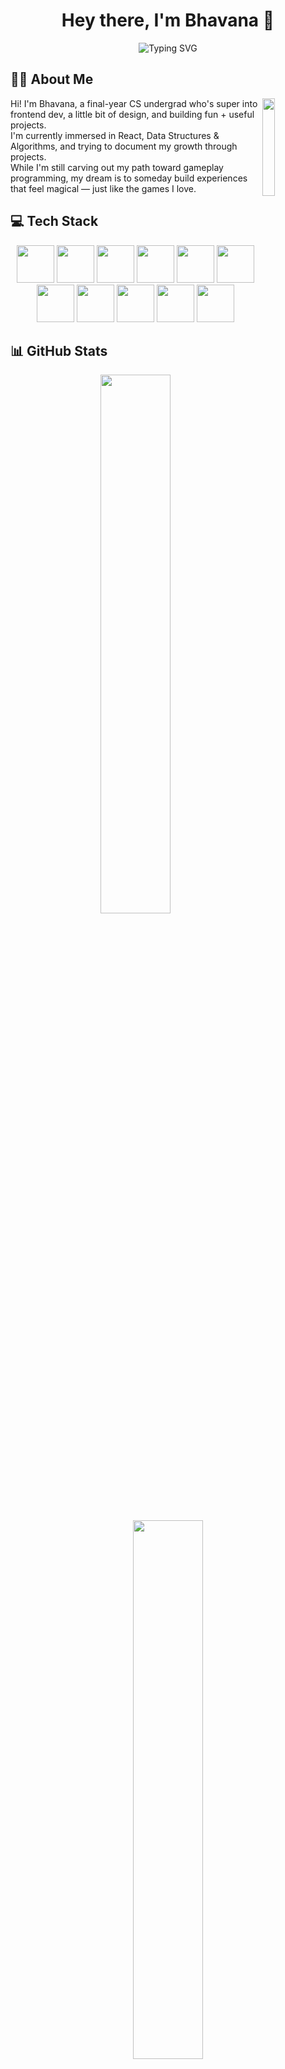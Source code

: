 <h1 align="center">Hey there, I'm Bhavana 👋</h1>

<p align="center">
  <img src="https://readme-typing-svg.herokuapp.com?font=Fira+Code&weight=500&size=22&duration=3000&pause=1200&color=F7971E&center=true&vCenter=true&width=600&lines=👩‍💻+Final+Year+CS+Undergrad;🚀+Java+%7C+Frontend+Dev+%7C+DSA;🎮+Curious+About+Games;" alt="Typing SVG" />
</p>

## 👩‍💻 About Me

<img align="right" width="20%" src="https://camo.githubusercontent.com/6f85d3a9ddca0ffa491da49c112d86afc412509d08ba926846575f427555e937/68747470733a2f2f6d69726f2e6d656469756d2e636f6d2f76322f726573697a653a6669743a3934342f302a463474382d787a2d6239385a637645482e676966" />

Hi! I'm Bhavana, a final-year CS undergrad who's super into frontend dev, a little bit of design, and building fun + useful projects.  
I'm currently immersed in React, Data Structures & Algorithms, and trying to document my growth through projects.  
While I'm still carving out my path toward gameplay programming, my dream is to someday build experiences that feel magical — just like the games I love.

## 💻 Tech Stack  
<div align="center">
  
<img src="https://raw.githubusercontent.com/marwin1991/profile-technology-icons/refs/heads/main/icons/javascript.png" width="60">
<img src="https://raw.githubusercontent.com/marwin1991/profile-technology-icons/refs/heads/main/icons/react.png" width="60">
<img src="https://raw.githubusercontent.com/marwin1991/profile-technology-icons/refs/heads/main/icons/node_js.png" width="60">
<img src="https://raw.githubusercontent.com/marwin1991/profile-technology-icons/refs/heads/main/icons/vite.png" width="60">
<img src="https://raw.githubusercontent.com/marwin1991/profile-technology-icons/refs/heads/main/icons/java.png" width="60">
<img src="https://raw.githubusercontent.com/marwin1991/profile-technology-icons/refs/heads/main/icons/python.png" width="60">
<img src="https://raw.githubusercontent.com/marwin1991/profile-technology-icons/refs/heads/main/icons/git.png" width="60">
<img src="https://raw.githubusercontent.com/marwin1991/profile-technology-icons/refs/heads/main/icons/visual_studio_code.png" width="60">
<img src="https://raw.githubusercontent.com/marwin1991/profile-technology-icons/refs/heads/main/icons/html.png" width="60" color="white">
<img src="https://raw.githubusercontent.com/marwin1991/profile-technology-icons/refs/heads/main/icons/css.png" width="60">



<img src="https://raw.githubusercontent.com/marwin1991/profile-technology-icons/refs/heads/main/icons/figma.png" width="60">

</div>



## 📊 GitHub Stats  
<p align="center">
  <img src="https://github-readme-stats.vercel.app/api?username=bhavana-201&show_icons=true&theme=radical&hide_border=true&border_radius=10" width="47%"/>
  <img src="https://streak-stats.demolab.com?user=bhavana-201&theme=radical&hide_border=true&border_radius=10" width="47%"/>
</p>


## 🏆 GitHub Trophies  
<p align="center">
  <img src="https://github-profile-trophy.vercel.app/?username=bhavana-201&theme=gruvbox-light&no-frame=true&margin-w=10&margin-h=10" />
</p>



## 📚 Currently Learning
- ⚛️ React.js, MUI 
- 📈 Data Structures and Algorithms  
- 🎮 Exploring gameplay roles — slowly building my entry point  


 ## ✨ Let's Catch Up! <img src="https://user-images.githubusercontent.com/74038190/212284158-e840e285-664b-44d7-b79b-e264b5e54825.gif" width="200">
<p align="center">
  <a href="mailto:bhavanapendyala9@gmail.com">
    <img src="https://img.shields.io/badge/Gmail-D14836?style=for-the-badge&logo=gmail&logoColor=white"/>
  </a>
  <a href="https://www.linkedin.com/in/bhavanapendyala/" target="_blank">
    <img src="https://img.shields.io/badge/LinkedIn-blue?style=for-the-badge&logo=linkedin&logoColor=white"/>
  </a>
</p>


## 🌸 Thanks for Visiting  
<p align="center">
  <i>Thanks for stopping by — keep building, keep blooming 🌸</i><br>
  <img src="(https://github.com/user-attachments/assets/12e69b2c-f46f-4309-9a00-a3a26af11ded)" width="120"/>
</p>
